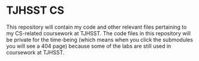 # TJHSST CS
This repository will contain my code and other relevant files pertaining to my CS-related coursework at TJHSST. The code files in this repository will be private for the time-being (which means when you click the submodules you will see a 404 page) because some of the labs are still used in coursework at TJHSST.
